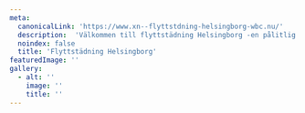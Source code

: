 ```yaml
---
meta:
  canonicalLink: 'https://www.xn--flyttstdning-helsingborg-wbc.nu/'
  description:  'Välkommen till flyttstädning Helsingborg -en pålitlig städfirma med personal du kan lita på.'
  noindex: false
  title: 'Flyttstädning Helsingborg'
featuredImage: ''
gallery:
  - alt: ''
    image: ''
    title: ''
---
```


<!-- Use this to force Gatsby to correctly determine optional images/file schema -->
